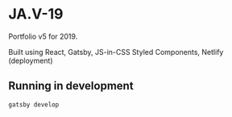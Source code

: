# JA.V-19

Portfolio v5 for 2019.

Built using React, Gatsby, JS-in-CSS Styled Components, Netlify (deployment)

## Running in development
`gatsby develop`
